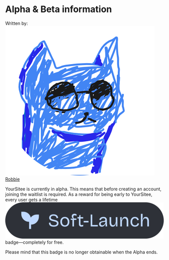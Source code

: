 # Alpha & Beta information

Written by: <img src="../.gitbook/assets/contributors/robskan (2).png" alt="" data-size="line"> [Robbie](../about/contributors.md#robskan-project-lead)

YourSitee is currently in alpha. This means that before creating an account, joining the waitlist is required. As a reward for being early to YourSitee, every user gets a lifetime [<img src="../.gitbook/assets/badges/softLaunch (1).png" alt="" data-size="line">](profile-badges-101/soft-launch.md) badge—completely for free.

Please mind that this badge is no longer obtainable when the Alpha ends.
